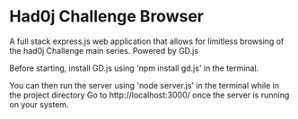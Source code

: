 # Had0j Challenge Browser

A full stack express.js web application that allows for limitless browsing of the had0j Challenge main series. Powered by GD.js

Before starting, install GD.js using 'npm install gd.js' in the terminal.

You can then run the server using 'node server.js' in the terminal while in the project directory
Go to http://localhost:3000/ once the server is running on your system.